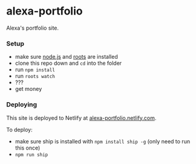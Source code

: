 # alexa-portfolio

Alexa&#39;s portfolio site.

### Setup

- make sure [node.js](http://nodejs.org) and [roots](http://roots.cx) are installed
- clone this repo down and `cd` into the folder
- run `npm install`
- run `roots watch`
- ???
- get money

### Deploying

This site is deployed to Netlify at [alexa-portfolio.netlify.com](http://alexa-portfolio.netlify.com/).

To deploy:

- make sure ship is installed with `npm install ship -g` (only need to run this once)
- `npm run ship`
